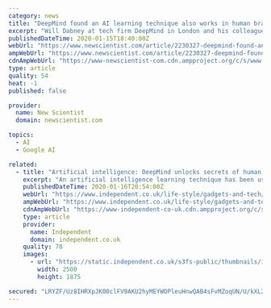 ```yaml
---
category: news
title: "DeepMind found an AI learning technique also works in human brains"
excerpt: "Will Dabney at tech firm DeepMind in London and his colleagues have found that a recent development in machine learning called distributional reinforcement learning also provides a new explanation ..."
publishedDateTime: 2020-01-15T18:40:00Z
webUrl: "https://www.newscientist.com/article/2230327-deepmind-found-an-ai-learning-technique-also-works-in-human-brains/"
ampWebUrl: "https://www.newscientist.com/article/2230327-deepmind-found-an-ai-learning-technique-also-works-in-human-brains/amp/"
cdnAmpWebUrl: "https://www-newscientist-com.cdn.ampproject.org/c/s/www.newscientist.com/article/2230327-deepmind-found-an-ai-learning-technique-also-works-in-human-brains/amp/"
type: article
quality: 54
heat: -1
published: false

provider:
  name: New Scientist
  domain: newscientist.com

topics:
  - AI
  - Google AI

related:
  - title: "Artificial intelligence: DeepMind unlocks secrets of human brain using AI learning technique"
    excerpt: "An artificial intelligence learning technique has been used to make a breakthrough in understanding several previously unexplained features of the human brain Researchers at Google-owned DeepMind discovered that a recent development in computer science regarding reinforcement learning could be applied to how the brain’s dopamine system works."
    publishedDateTime: 2020-01-16T20:54:00Z
    webUrl: "https://www.independent.co.uk/life-style/gadgets-and-tech/news/artificial-intelligence-deepmind-ai-human-brain-neuroscience-a9286661.html"
    ampWebUrl: "https://www.independent.co.uk/life-style/gadgets-and-tech/news/artificial-intelligence-deepmind-ai-human-brain-neuroscience-a9286661.html"
    cdnAmpWebUrl: "https://www-independent-co-uk.cdn.ampproject.org/c/s/www.independent.co.uk/life-style/gadgets-and-tech/news/artificial-intelligence-deepmind-ai-human-brain-neuroscience-a9286661.html"
    type: article
    provider:
      name: Independent
      domain: independent.co.uk
    quality: 78
    images:
      - url: "https://static.independent.co.uk/s3fs-public/thumbnails/image/2020/01/16/14/deepmind-artificial-intelligence-brain.jpg"
        width: 2500
        height: 1875

secured: "LRYZF/Uz8IHRXpJK00clFV9AKU2hyMEYWOPleuHnwQAB4sFvMZoqUN/U/kXL2CFisuj6TqTpU6HJYx17L51aoJLeJCQIAPxnfses15lEDSORMGbRAoNZYLIUPLn6j/p/1TEtN2SQFieZKMFc/FPrYIZO1GY18BesHJoC8OoNwZt6RDxOSudlPF2OiCvXPJ0TwmlxJ5gjPJUt5+LAXPAb9Qgx6yek48Iy22YQflqL9gxMEwZM3f95UJfRa05pBqulQB7rtGGb8JXL+gF5sG61bIodRUx2ELz4+Bx9cdm89tzbjB5V+GNaqJKoXNxDoIkV;eOPG11MmszF7FxqBzEAXkA=="
---
```


